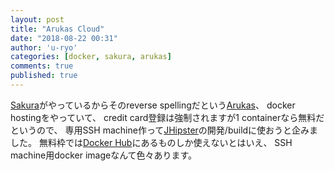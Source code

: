 ```yaml
---
layout: post
title: "Arukas Cloud"
date: "2018-08-22 00:31"
author: 'u-ryo'
categories: [docker, sakura, arukas]
comments: true
published: true
---
```

[Sakura](https://www.sakura.ad.jp/)がやっているからそのreverse spellingだという[Arukas](https://arukas.io/)、
docker hostingをやっていて、
credit card登録は強制されますが1 containerなら無料だというので、
専用SSH machine作って[JHipster](https://jhipster.tech/)の開発/buildに使おうと企みました。
無料枠では[Docker Hub](https://hub.docker.com/)にあるものしか使えないとはいえ、
SSH machine用docker imageなんて色々あります。
